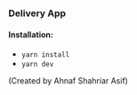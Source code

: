 ### Delivery App

#### Installation:

* `yarn install`
* `yarn dev`


(Created by Ahnaf Shahriar Asif)
